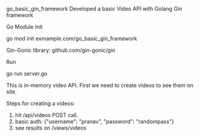 go_basic_gin_framework
Developed a basic Video API with Golang Gin framework

Go Module Init

go mod init exmample.com/go_basic_gin_framework



Gin-Gonic library: github.com/gin-gonic/gin

Run

go run server.go

This is in-memory video API. First we need to create videos to see them on site.

Steps for creating a videos:

1. hit /api/videos POST call.
2. basic auth: {"username": "pranav", "password": "randompass"}
3. see results on /views/videos
